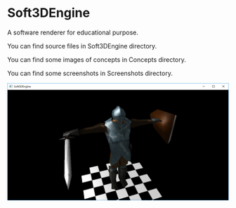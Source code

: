 # Soft3DEngine
A software renderer for educational purpose.

You can find source files in Soft3DEngine directory.

You can find some images of concepts in Concepts directory.

You can find some screenshots in Screenshots directory.

![ScreenShot](ScreenShot.png)